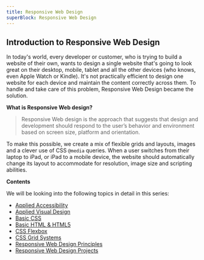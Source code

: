 ```yaml
---
title: Responsive Web Design
superBlock: Responsive Web Design
---
```

## Introduction to Responsive Web Design

In today's world, every developer or customer, who is trying to build a website of their own, wants to design a single website that's going to look great on their desktop, mobile, tablet and all the other devices (who knows, even Apple Watch or Kindle). It's not practically efficient to design one website for each device and maintain the content correctly across them. To handle and take care of this problem, Responsive Web Design became the solution.

**What is Responsive Web design?**

> Responsive Web design is the approach that suggests that design and development should respond to the user’s behavior and environment based on screen size, platform and orientation.

To make this possible, we create a mix of flexible grids and layouts, images and a clever use of CSS `@media` queries. When a user switches from their laptop to iPad, or iPad to a mobile device, the website should automatically change its layout to accommodate for resolution, image size and scripting abilities.

**Contents**

We will be looking into the following topics in detail in this series:

* [Applied Accessibility](./applied-accessibility/index.md)
* [Applied Visual Design](./applied-visual-design/index.md)
* [Basic CSS](./basic-css/index.md)
* [Basic HTML & HTML5](./basic-html-and-html5/index.md)
* [CSS Flexbox](./css-flexbox/index.md)
* [CSS Grid Systems](./css-grid/index.md)
* [Responsive Web Design Principles](./responsive-web-design-principles/index.md)
* [Responsive Web Design Projects](./responsive-web-design-projects/index.md)
